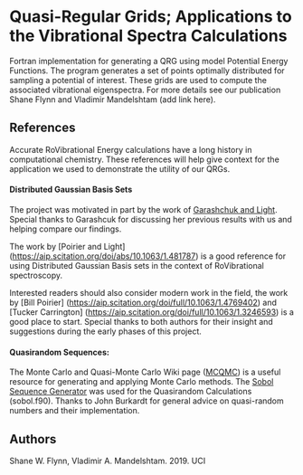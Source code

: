 # Quasi-Regular Grids; Applications to the Vibrational Spectra Calculations
Fortran implementation for generating a QRG using model Potential Energy
Functions.
The program generates a set of points optimally distributed for sampling a
potential of interest.
These grids are used to compute the associated vibrational eigenspectra.
For more details see our publication Shane Flynn and Vladimir Mandelshtam
(add link here).

## References
Accurate RoVibrational Energy calculations have a long history in computational
chemistry.
These references will help give context for the application we used to
demonstrate the utility of our QRGs.

#### Distributed Gaussian Basis Sets
The project was motivated in part by the work of [Garashchuk and Light](https://aip.scitation.org/doi/abs/10.1063/1.1348022).
Special thanks to Garashcuk for discussing her previous results with us and
helping compare our findings.

The work by [Poirier and Light] (https://aip.scitation.org/doi/abs/10.1063/1.481787)
is a good reference for using Distributed Gaussian Basis sets in the context of
RoVibrational spectroscopy.

Interested readers should also consider modern work in the field, the work by
[Bill Poirier] (https://aip.scitation.org/doi/full/10.1063/1.4769402) and
[Tucker Carrington] (https://aip.scitation.org/doi/full/10.1063/1.3246593) is a
good place to start.
Special thanks to both authors for their insight and suggestions during the
early phases of this project.

#### Quasirandom Sequences:
The Monte Carlo and Quasi-Monte Carlo Wiki page ([MCQMC](http://roth.cs.kuleuven.be/wiki/Main_Page)) is a useful resource for generating and applying Monte Carlo methods.
The [Sobol Sequence Generator](https://people.sc.fsu.edu/~jburkardt/f_src/sobol/sobol.html) was used for the Quasirandom Calculations (sobol.f90).
Thanks to John Burkardt for general advice on quasi-random numbers and their
implementation.


## Authors
Shane W. Flynn, Vladimir A. Mandelshtam. 2019. UCI
